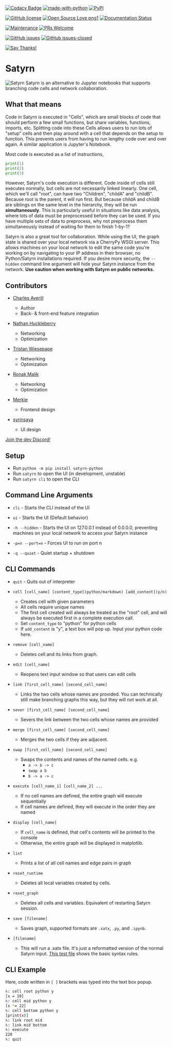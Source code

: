 [![Codacy Badge](https://api.codacy.com/project/badge/Grade/5f7ad54d352245df9099321c281b2db2)](https://app.codacy.com/manual/CharlesAverill/satyrn?utm_source=github.com&utm_medium=referral&utm_content=CharlesAverill/satyrn&utm_campaign=Badge_Grade_Dashboard)
[![made-with-python](https://img.shields.io/badge/Made%20with-Python-1f425f.svg)](https://www.python.org/)
[![PyPI](https://img.shields.io/pypi/v/satyrn-python)](https://pypi.org/project/satyrn-python/)

[![GitHub license](https://img.shields.io/github/license/Naereen/StrapDown.js.svg)](https://github.com/CharlesAverill/satyrn/blob/master/LICENSE)
[![Open Source Love png1](https://badges.frapsoft.com/os/v1/open-source.png?v=103)](https://github.com/ellerbrock/open-source-badges/)
[![Documentation Status](https://readthedocs.org/projects/satyrn/badge/?version=latest)](https://satyrn.readthedocs.io/en/latest/?badge=latest)

[![Maintenance](https://img.shields.io/badge/Maintained%3F-yes-green.svg)](https://GitHub.com/CharlesAverill/satyrn/graphs/commit-activity)
[![PRs Welcome](https://img.shields.io/badge/PRs-welcome-brightgreen.svg?style=flat-square)](http://makeapullrequest.com)

[![GitHub issues](https://img.shields.io/github/issues/CharlesAverill/satyrn?label=open%20issues)](https://github.com/CharlesAverill/satyrn/issues)
[![GitHub issues-closed](https://img.shields.io/github/issues-closed-raw/CharlesAverill/satyrn?color=gree)](https://github.com/CharlesAverill/satyrn/issues?q=is%3Aissue+is%3Aclosed)

[![Say Thanks!](https://img.shields.io/badge/Say%20Thanks-!-1EAEDB.svg)](https://saythanks.io/to/charlesaverill20@gmail.com)

# Satyrn

![Satyrn](https://github.com/CharlesAverill/satyrn/blob/master/docs/media/cover.png?raw=true)
Satyrn is an alternative to Jupyter notebooks that supports branching code cells and network collaboration.

## What that means
Code in Satyrn is executed in "Cells", which are small blocks of code that should perform a few small functions, but share variables, functions, imports, etc. Splitting code into these Cells allows users to run lots of "setup" cells and then play around with a cell that depends on the setup to function. This prevents users from having to run lengthy code over and over again. A similar application is Jupyter's Notebook.

Most code is executed as a list of instructions,
```python
print(1)
print(2)
print(3)
```
However, Satyrn's code execution is different. Code inside of cells still executes normally, but cells are not necessarily linked linearly. One cell, which we'll call "root", can have two "Children", "childA" and "childB". Because root is the parent, it will run first. But because childA and childB are siblings on the same level in the hierarchy, they will be run <b>simultaneously</b>. This is particularly useful in situations like data analysis, where lots of data must be preprocessed before they can be used. If you have multiple sets of data to preprocess, why not preprocess them simultaneously instead of waiting for them to finish 1-by-1?

Satyrn is also a great tool for collaboration. While using the UI, the graph state is shared over your local network via a CherryPy WSGI server. This allows machines on your local network to edit the same code you're working on by navigating to your IP address in their browser, no Python/Satyrn installations required. If you desire more security, the `--hidden` command line argument will hide your Satyrn instance from the network. <b>Use caution when working with Satyrn on public networks.</b>

## Contributors
-   [Charles Averill](https://github.com/CharlesAverill) 
    -   Author
    -   Back- & front-end feature integration

-   [Nathan Huckleberry](https://github.com/Nathan-Huckleberry)
    -   Networking
    -   Optimization

-   [Tristan Wiesepape](https://github.com/qwetboy10)
    -   Networking
    -   Optimization

-   [Ronak Malik](https://github.com/BeyondPerception)
    -   Networking
    -   Optimization

-   [Merkie](https://githuh.com/Merkie)
    -   Frontend design

-   [syrinsaya](https://github.com/syrinsaya)
    -   UI design

[Join the dev Discord!](https://discord.gg/AEZtttJ)

## Setup
-   Run `python -m pip install satyrn-python`
-   Run `satyrn` to open the UI (in development, unstable)
-   Run `satyrn cli` to open the CLI

## Command Line Arguments
-   `cli` - Starts the CLI instead of the UI

-   `ui` - Starts the UI (Default behavior)

-   `-h --hidden` - Starts the UI on 127.0.0.1 instead of 0.0.0.0, preventing machines on your local network to access 
your Satyrn instance

-   `-p=n --port=n` - Forces UI to run on port n

-   `-q --quiet` - Quiet startup + shutdown

## CLI Commands
-   `quit` - Quits out of interpreter

-   `cell [cell_name] [content_type](python/markdown) [add_content](y/n)`
    -   Creates cell with given parameters
    -   All cells require unique names
    -   The first cell created will always be treated as the "root" cell, and will always be executed first in a complete execution call.
    -   Set `content_type` to "python" for python cells
    -   If `add_content` is "y", a text box will pop up. Input your python code here.

-   `remove [cell_name]`
    -   Deletes cell and its links from graph. 

-   `edit [cell_name]`
    -   Reopens text input window so that users can edit cells

-   `link [first_cell_name] [second_cell_name]`
    -   Links the two cells whose names are provided. You can technically still make branching graphs this way, but they
    will not work at all.

-   `sever [first_cell_name] [second_cell_name]`
    -   Severs the link between the two cells whose names are provided

-   `merge [first_cell_name] [second_cell_name]`
    -   Merges the two cells if they are adjacent.

-   `swap [first_cell_name] [second_cell_name]`
    -   Swaps the contents and names of the named cells. e.g. 
        -   `a -> b -> c`
        -   `swap a b`
        -   `b -> a -> c`

-   `execute [cell_name_1] [cell_name_2] ...`
    -   If no cell names are defined, the entire graph will execute sequentially
    -   If cell names are defined, they will execute in the order they are named

-   `display [cell_name]`
    -   If `cell_name` is defined, that cell's contents will be printed to the console
    -   Otherwise, the entire graph will be displayed in matplotlib.

-   `list`
    -   Prints a list of all cell names and edge pairs in graph

-   `reset_runtime`
    -   Deletes all local variables created by cells.

-   `reset_graph`
    -   Deletes all cells and variables. Equivalent of restarting Satyrn session.

-   `save [filename]`
    -   Saves graph, supported formats are `.satx`, `.py`, and `.ipynb`.

-   `[filename]`
    -   This will run a .satx file. It's just a reformatted version of the normal Satyrn input. [This test file](examples/syntax_example.satx) shows the basic syntax rules.

## CLI Example
Here, code written in `[ ]` brackets was typed into the text box popup.
```bash
♄: cell root python y
[x = 10]
♄: cell mid python y
[x *= 22]
♄: cell bottom python y
[print(x)]
♄: link root mid
♄: link mid bottom
♄: execute
220
♄: quit
```
